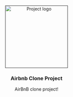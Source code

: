 <p align="center">
  <a href="" rel="noopener">
 <img width=200px height=200px src="[https://drive.google.com/file/d/1-_BDRQRXNfKxMSXSCDQWLbWxcFeLF5d2/view?usp=sharing](https://github.com/Samaybyte/AirBnB_clone/blob/master/HBnB.png)" alt="Project logo"></a>
</p>

<h3 align="center">Airbnb Clone Project</h3>

<div align="center">

AirBnB clone project!
